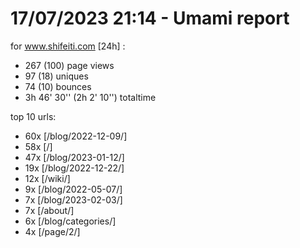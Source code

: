 # 17/07/2023 21:14 - Umami report
for www.shifeiti.com [24h] :

 - 267 (100) page views
 - 97 (18) uniques
 - 74 (10) bounces
 - 3h 46' 30'' (2h 2' 10'') totaltime


top 10 urls:
 - 60x [/blog/2022-12-09/]
 - 58x [/]
 - 47x [/blog/2023-01-12/]
 - 19x [/blog/2022-12-22/]
 - 12x [/wiki/]
 - 9x [/blog/2022-05-07/]
 - 7x [/blog/2023-02-03/]
 - 7x [/about/]
 - 6x [/blog/categories/]
 - 4x [/page/2/]


